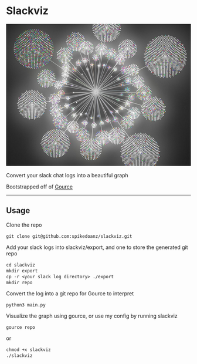 # Slackviz #

![Slackviz](./assets/slackviz.png)

Convert your slack chat logs into a beautiful graph

Bootstrapped off of [Gource](https://github.com/acaudwell/Gource)

---

## Usage ##

Clone the repo
```
git clone git@github.com:spikedoanz/slackviz.git
```

Add your slack logs into slackviz/export, and one to store the generated git repo
```
cd slackviz
mkdir export
cp -r <your slack log directory> ./export
mkdir repo
```

Convert the log into a git repo for Gource to interpret
```
python3 main.py
```

Visualize the graph using gource, or use my config by running slackviz
```
gource repo
```

or 

```
chmod +x slackviz
./slackviz
```


